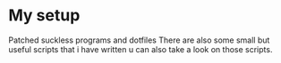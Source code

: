 # My setup
Patched suckless programs and dotfiles 
There are also some small but useful scripts that i have written u can also take a look on those scripts.

